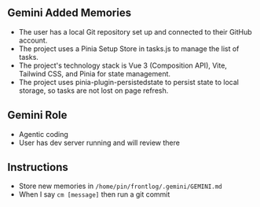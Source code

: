 ## Gemini Added Memories
- The user has a local Git repository set up and connected to their GitHub account.
- The project uses a Pinia Setup Store in tasks.js to manage the list of tasks.
- The project's technology stack is Vue 3 (Composition API), Vite, Tailwind CSS, and Pinia for state management.
- The project uses pinia-plugin-persistedstate to persist state to local storage, so tasks are not lost on page refresh.

## Gemini Role
- Agentic coding
- User has dev server running and will review there

## Instructions
- Store new memories in `/home/pin/frontlog/.gemini/GEMINI.md`
- When I say `cm [message]` then run a git commit
